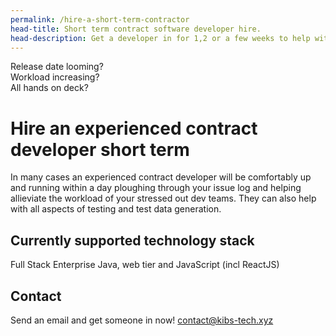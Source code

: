 ```yaml
---
permalink: /hire-a-short-term-contractor
head-title: Short term contract software developer hire. 
head-description: Get a developer in for 1,2 or a few weeks to help with workload.
---
```

<div class="splash">
<div class="h1">Release date looming?</div>

<div class="h2">Workload increasing?</div>

<div class="h3">All hands on deck?</div>

</div>


# Hire an experienced contract developer short term


In many cases an experienced contract developer
will be comfortably up and running within a day 
 ploughing through your issue log and 
 helping allieviate the workload of your 
stressed out dev teams. They can also help with all aspects of
 testing and test data generation.


## Currently supported technology stack
Full Stack Enterprise Java, web tier and JavaScript (incl ReactJS)

## Contact
Send an email and get someone in now! 
<a href="contact@kibs-tech.xyz">contact@kibs-tech.xyz</a>

